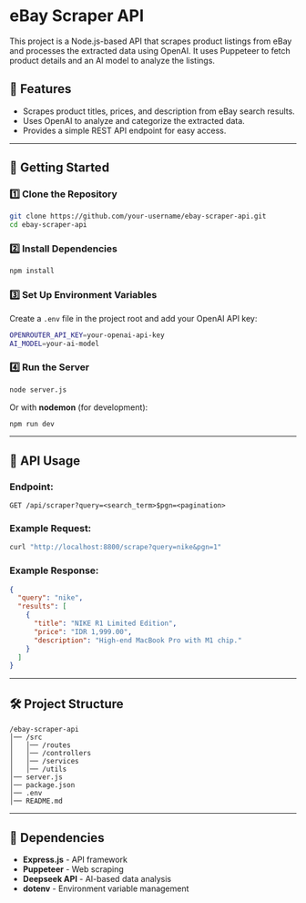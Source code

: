 # eBay Scraper API

This project is a Node.js-based API that scrapes product listings from eBay and processes the extracted data using OpenAI. It uses Puppeteer to fetch product details and an AI model to analyze the listings.

## 📌 Features

- Scrapes product titles, prices, and description from eBay search results.
- Uses OpenAI to analyze and categorize the extracted data.
- Provides a simple REST API endpoint for easy access.

---

## 🚀 Getting Started

### 1️⃣ **Clone the Repository**

```sh
git clone https://github.com/your-username/ebay-scraper-api.git
cd ebay-scraper-api
```

### 2️⃣ **Install Dependencies**

```sh
npm install
```

### 3️⃣ **Set Up Environment Variables**

Create a `.env` file in the project root and add your OpenAI API key:

```sh
OPENROUTER_API_KEY=your-openai-api-key
AI_MODEL=your-ai-model
```

### 4️⃣ **Run the Server**

```sh
node server.js
```

Or with **nodemon** (for development):

```sh
npm run dev
```

---

## 📡 API Usage

### **Endpoint:**

```http
GET /api/scraper?query=<search_term>$pgn=<pagination>
```

### **Example Request:**

```sh
curl "http://localhost:8800/scrape?query=nike&pgn=1"
```

### **Example Response:**

```json
{
  "query": "nike",
  "results": [
    {
      "title": "NIKE R1 Limited Edition",
      "price": "IDR 1,999.00",
      "description": "High-end MacBook Pro with M1 chip."
    }
  ]
}
```

---

## 🛠️ Project Structure

```
/ebay-scraper-api
│── /src
│   │── /routes
│   │── /controllers
│   │── /services
│   │── /utils
│── server.js
│── package.json
│── .env
│── README.md
```

---

## 📌 Dependencies

- **Express.js** - API framework
- **Puppeteer** - Web scraping
- **Deepseek API** - AI-based data analysis
- **dotenv** - Environment variable management
